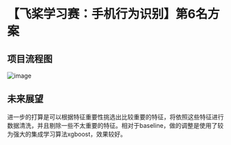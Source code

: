 # 【飞桨学习赛：手机行为识别】第6名方案

## 项目流程图
![image](https://github.com/oxygen1010/paddlepaddle/blob/main/%E6%B5%81%E7%A8%8B%E5%9B%BE.png)

## 未来展望
进一步的打算是可以根据特征重要性挑选出比较重要的特征，将依照这些特征进行数据清洗，并且剔除一些不太重要的特征。相对于baseline，做的调整是使用了较为强大的集成学习算法xgboost，效果较好。
